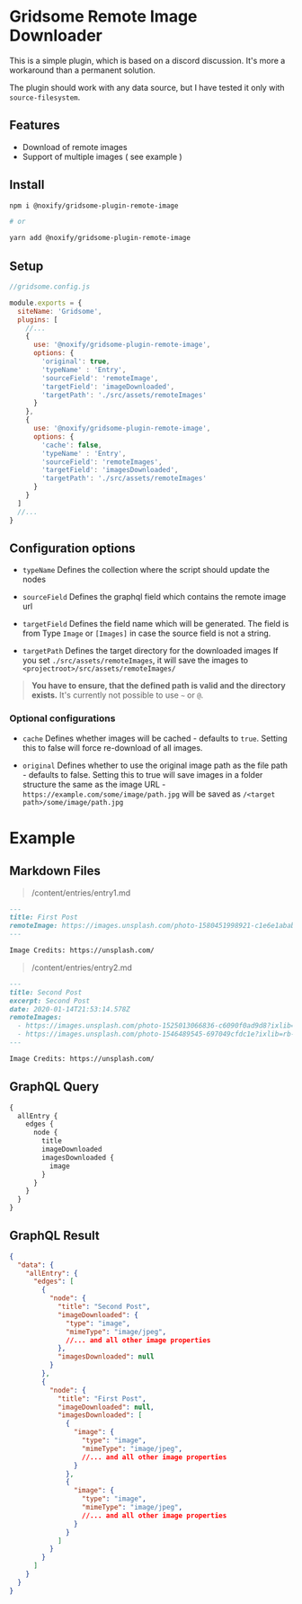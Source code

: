 # Gridsome Remote Image Downloader

This is a simple plugin, which is based on a discord discussion.
It's more a workaround than a permanent solution.

The plugin should work with any data source, but I have tested it only with `source-filesystem`.

## Features

* Download of remote images
* Support of multiple images ( see example )

## Install

```sh
npm i @noxify/gridsome-plugin-remote-image

# or

yarn add @noxify/gridsome-plugin-remote-image
```

## Setup

```js
//gridsome.config.js

module.exports = {
  siteName: 'Gridsome',
  plugins: [
    //...
    {
      use: '@noxify/gridsome-plugin-remote-image',
      options: {
        'original': true,
        'typeName' : 'Entry',
        'sourceField': 'remoteImage',
        'targetField': 'imageDownloaded',
        'targetPath': './src/assets/remoteImages'
      }
    },
    {
      use: '@noxify/gridsome-plugin-remote-image',
      options: {
        'cache': false,
        'typeName' : 'Entry',
        'sourceField': 'remoteImages',
        'targetField': 'imagesDownloaded',
        'targetPath': './src/assets/remoteImages'
      }
    }
  ]
  //...
}
```

## Configuration options

* `typeName`
Defines the collection where the script should update the nodes

* `sourceField`
Defines the graphql field which contains the remote image url

* `targetField`
Defines the field name which will be generated.
The field is from Type `Image` or `[Images]` in case the source field is not a string.

* `targetPath`
Defines the target directory for the downloaded images
If you set `./src/assets/remoteImages`, it will save the images to `<projectroot>/src/assets/remoteImages/`

> **You have to ensure, that the defined path is valid and the directory exists.**
> It's currently not possible to use `~` or `@`.

### Optional configurations

* `cache`
Defines whether images will be cached - defaults to `true`.
Setting this to false will force re-download of all images.

* `original`
Defines whether to use the original image path as the file path - defaults to false.
Setting this to true will save images in a folder structure the same as the image URL - `https://example.com/some/image/path.jpg` will be saved as `/<target path>/some/image/path.jpg`

# Example

## Markdown Files

> /content/entries/entry1.md

```md
---
title: First Post
remoteImage: https://images.unsplash.com/photo-1580451998921-c1e6e1ababe0?ixlib=rb-1.2.1&ixid=eyJhcHBfaWQiOjEyMDd9&auto=format&fit=crop&w=2850&q=80
---

Image Credits: https://unsplash.com/
```

> /content/entries/entry2.md

```md
---
title: Second Post
excerpt: Second Post
date: 2020-01-14T21:53:14.578Z
remoteImages:
  - https://images.unsplash.com/photo-1525013066836-c6090f0ad9d8?ixlib=rb-1.2.1&ixid=eyJhcHBfaWQiOjEyMDd9&auto=format&fit=crop&w=1650&q=80
  - https://images.unsplash.com/photo-1546489545-697049cfdc1e?ixlib=rb-1.2.1&ixid=eyJhcHBfaWQiOjEyMDd9&auto=format&fit=crop&w=2872&q=80
---

Image Credits: https://unsplash.com/
```

## GraphQL Query

```graphql
{
  allEntry {
    edges {
      node {
        title
        imageDownloaded
        imagesDownloaded {
          image
        }
      }
    }
  }
}

```

## GraphQL Result

```json
{
  "data": {
    "allEntry": {
      "edges": [
        {
          "node": {
            "title": "Second Post",
            "imageDownloaded": {
              "type": "image",
              "mimeType": "image/jpeg",
              //... and all other image properties
            },
            "imagesDownloaded": null
          }
        },
        {
          "node": {
            "title": "First Post",
            "imageDownloaded": null,
            "imagesDownloaded": [
              {
                "image": {
                  "type": "image",
                  "mimeType": "image/jpeg",
                  //... and all other image properties
                }
              },
              {
                "image": {
                  "type": "image",
                  "mimeType": "image/jpeg",
                  //... and all other image properties
                }
              }
            ]
          }
        }
      ]
    }
  }
}
```
